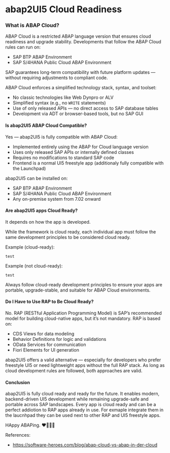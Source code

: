 # abap2UI5 Cloud Readiness

### What is ABAP Cloud?

ABAP Cloud is a restricted ABAP language version that ensures cloud readiness and upgrade stability. Developments that follow the ABAP Cloud rules can run on:

- SAP BTP ABAP Environment
- SAP S/4HANA Public Cloud ABAP Environment

SAP guarantees long-term compatibility with future platform updates — without requiring adjustments to compliant code.

ABAP Cloud enforces a simplified technology stack, syntax, and toolset:

- No classic technologies like Web Dynpro or ALV
- Simplified syntax (e.g., no `WRITE` statements)
- Use of only released APIs — no direct access to SAP database tables
- Development via ADT or browser-based tools, but no SAP GUI


#### Is abap2UI5 ABAP Cloud Compatible?

Yes — abap2UI5 is fully compatible with ABAP Cloud:

- Implemented entirely using the ABAP for Cloud language version
- Uses only released SAP APIs or internally defined classes
- Requires no modifications to standard SAP code
- Frontend is a normal UI5 freestyle app  (additionaly fully compatible with the Launchpad)

abap2UI5 can be installed on:
- SAP BTP ABAP Environment
- SAP S/4HANA Public Cloud ABAP Environment
- Any on-premise system from 7.02 onward

#### Are abap2UI5 apps Cloud Ready?

It depends on how the app is developed.

While the framework is cloud ready, each individual app must follow the same development principles to be considered cloud ready.

Example (cloud-ready):

```abap
test
```

Example (not cloud-ready):
```abap
test
```

Always follow cloud-ready development principles to ensure your apps are portable, upgrade-stable, and suitable for ABAP Cloud environments.

#### Do I Have to Use RAP to Be Cloud Ready?

No. RAP (RESTful Application Programming Model) is SAP’s recommended model for building cloud-native apps, but it’s not mandatory.
RAP is based on:
- CDS Views for data modeling
- Behavior Definitions for logic and validations
- OData Services for communication
- Fiori Elements for UI generation

abap2UI5 offers a valid alternative — especially for developers who prefer freestyle UI5 or need lightweight apps without the full RAP stack. As long as cloud development rules are followed, both approaches are valid.

#### Conclusion

abap2UI5 is fully cloud ready and ready for the future. It enables modern, backend-driven UI5 development while remaining upgrade-safe and portable across SAP landscapes. Every app is cloud ready and can be a perfect addiotion to RAP apps already in use. For exmaple integrate them in the laucnhpad they can be used next to other RAP and UI5 freestyle apps.

HAppy ABAPing. ❤️🦖🦕🦣


References:
* https://software-heroes.com/blog/abap-cloud-vs-abap-in-der-cloud

